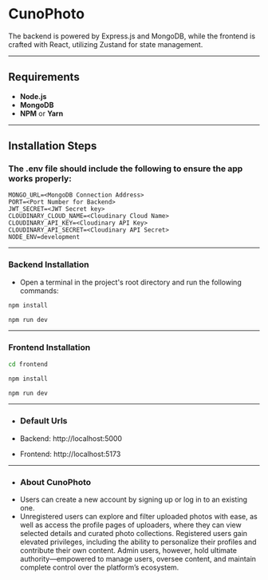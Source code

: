 # CunoPhoto

The backend is powered by Express.js and MongoDB, while the frontend is crafted with React, utilizing Zustand for state management.

---

## Requirements

- **Node.js**
- **MongoDB**
- **NPM** or **Yarn**

---

## Installation Steps

### The .env file should include the following to ensure the app works properly:

```env
MONGO_URL=<MongoDB Connection Address>
PORT=<Port Number for Backend>
JWT_SECRET=<JWT Secret key>
CLOUDINARY_CLOUD_NAME=<Cloudinary Cloud Name>
CLOUDINARY_API_KEY=<Cloudinary API Key>
CLOUDINARY_API_SECRET=<Cloudinary API Secret>
NODE_ENV=development
```

---

### Backend Installation

- Open a terminal in the project's root directory and run the following commands:

```bash
npm install
```

```bash
npm run dev
```

---

### Frontend Installation

```bash
cd frontend
```

```bash
npm install
```

```bash
npm run dev
```

---

- ### Default Urls

- Backend: http://localhost:5000
- Frontend: http://localhost:5173

---

- ### About CunoPhoto
- Users can create a new account by signing up or log in to an existing one.
- Unregistered users can explore and filter uploaded photos with ease, as well as access the profile pages of uploaders, where they can view selected details and curated photo collections. Registered users gain elevated privileges, including the ability to personalize their profiles and contribute their own content. Admin users, however, hold ultimate authority—empowered to manage users, oversee content, and maintain complete control over the platform’s ecosystem.
